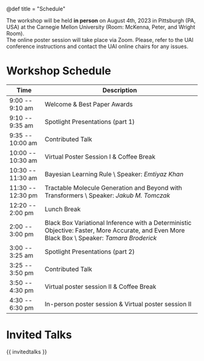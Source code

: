 @def title = "Schedule"

The workshop will be held **in person** on August 4th, 2023 in Pittsburgh (PA, USA) at the Carnegie Mellon University (Room: McKenna, Peter, and Wright Room). \
The online poster session will take place via Zoom. Please, refer to the UAI conference instructions and contact the UAI online chairs for any issues.

# Workshop Schedule

| Time | Description |
|-----------|-----------|
| 9:00 -- 9:10 am | Welcome & Best Paper Awards | 
| 9:10 -- 9:35 am | Spotlight Presentations (part 1) |
| 9:35 -- 10:00 am | Contributed Talk |
| 10:00 -- 10:30 am | Virtual Poster Session I & Coffee Break |
| 10:30 -- 11:30 am | Bayesian Learning Rule \\ Speaker: _Emtiyaz Khan_ |
| 11:30 -- 12:30 pm | Tractable Molecule Generation and Beyond with Transformers \\ Speaker: _Jakub M. Tomczak_ |
| 12:20 -- 2:00 pm | Lunch Break |
| 2:00 -- 3:00 pm | Black Box Variational Inference with a Deterministic Objective: Faster, More Accurate, and Even More Black Box \\ Speaker: _Tamara Broderick_ |
| 3:00 -- 3:25 am | Spotlight Presentations (part 2) |
| 3:25 -- 3:50 pm | Contributed Talk |
| 3:50 -- 4:30 pm | Virtual poster session II & Coffee Break |
| 4:30 -- 6:30 pm | In-person poster session &  Virtual poster session II |


# Invited Talks

{{ invitedtalks }}
